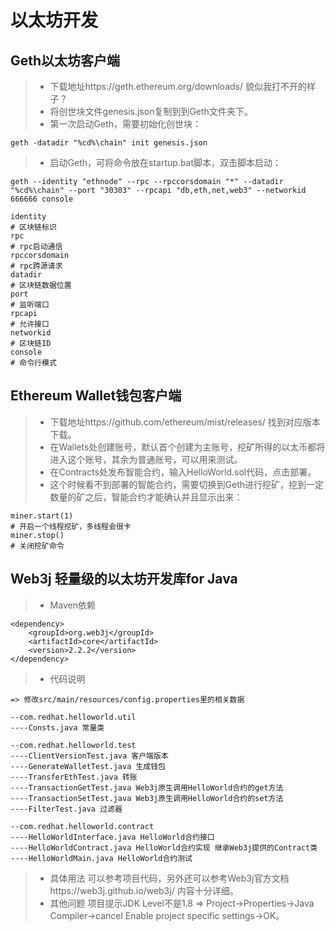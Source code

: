 # 以太坊开发

## Geth以太坊客户端
> * 下载地址https://geth.ethereum.org/downloads/ 貌似我打不开的样子？
> * 将创世块文件genesis.json复制到到Geth文件夹下。
> * 第一次启动Geth，需要初始化创世块：
```
geth -datadir "%cd%\chain" init genesis.json
```

> * 启动Geth，可将命令放在startup.bat脚本，双击脚本启动：
```
geth --identity "ethnode" --rpc --rpccorsdomain "*" --datadir "%cd%\chain" --port "30303" --rpcapi "db,eth,net,web3" --networkid 666666 console

identity
# 区块链标识
rpc
# rpc启动通信
rpccorsdomain
# rpc跨源请求
datadir
# 区块链数据位置
port
# 监听端口
rpcapi
# 允许接口
networkid
# 区块链ID
console
# 命令行模式
```

## Ethereum Wallet钱包客户端
> * 下载地址https://github.com/ethereum/mist/releases/ 找到对应版本下载。
> * 在Wallets处创建账号，默认首个创建为主账号，挖矿所得的以太币都将进入这个账号，其余为普通账号，可以用来测试。
> * 在Contracts处发布智能合约，输入HelloWorld.sol代码，点击部署。
> * 这个时候看不到部署的智能合约，需要切换到Geth进行挖矿，挖到一定数量的矿之后，智能合约才能确认并且显示出来：
```
miner.start(1)
# 开启一个线程挖矿，多线程会很卡
miner.stop()
# 关闭挖矿命令
```

## Web3j 轻量级的以太坊开发库for Java
> * Maven依赖
```
<dependency>
	<groupId>org.web3j</groupId>
	<artifactId>core</artifactId>
	<version>2.2.2</version>
</dependency>
```

> * 代码说明
```
=> 修改src/main/resources/config.properties里的相关数据

--com.redhat.helloworld.util
----Consts.java 常量类

--com.redhat.helloworld.test
----ClientVersionTest.java 客户端版本
----GenerateWalletTest.java 生成钱包
----TransferEthTest.java 转账
----TransactionGetTest.java Web3j原生调用HelloWorld合约的get方法
----TransactionSetTest.java Web3j原生调用HelloWorld合约的set方法
----FilterTest.java 过滤器

--com.redhat.helloworld.contract
----HelloWorldInterface.java HelloWorld合约接口
----HelloWorldContract.java HelloWorld合约实现 继承Web3j提供的Contract类
----HelloWorldMain.java HelloWorld合约测试
```

> * 具体用法
可以参考项目代码，另外还可以参考Web3j官方文档https://web3j.github.io/web3j/ 内容十分详细。
> * 其他问题
项目提示JDK Level不是1.8 => Project->Properties->Java Compiler->cancel Enable project specific settings->OK。
